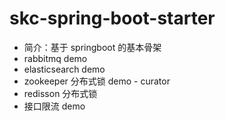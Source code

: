 # skc-spring-boot-starter
- 简介：基于 springboot 的基本骨架
- rabbitmq demo
- elasticsearch demo
- zookeeper 分布式锁 demo - curator
- redisson 分布式锁
- 接口限流 demo

